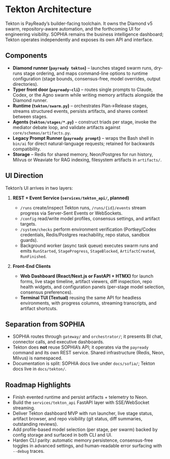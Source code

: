 # Tekton Architecture

Tekton is PayReady’s builder-facing toolchain. It owns the Diamond v5 swarm,
repository-aware automation, and the forthcoming UI for engineering visibility.
SOPHIA remains the business intelligence dashboard; Tekton operates independently
and exposes its own API and interface.

## Components

- **Diamond runner (`payready tekton`)** – launches staged swarm runs, dry-runs
  stage ordering, and maps command-line options to runtime configuration (stage
  bounds, consensus-free, model overrides, output directories).
- **Typer front door (`payready-cli`)** – routes single prompts to Claude, Codex,
  or the Agno swarm while writing memory artifacts alongside the Diamond runner.
- **Runtime (`tekton/swarm.py`)** – orchestrates Plan→Release stages, streams
structured events, persists artifacts, and shares context between stages.
- **Agents (`tekton/stages/*.py`)** – construct triads per stage, invoke the
mediator debate loop, and validate artifacts against `core/schemas/artifacts.py`.
- **Legacy Prompt Runner (`payready prompt`)** – wraps the Bash shell in `bin/ai`
  for direct natural-language requests; retained for backwards compatibility.
- **Storage** – Redis for shared memory, Neon/Postgres for run history, Milvus or
Weaviate for RAG indexing, filesystem artifacts in `artifacts/`.

## UI Direction

Tekton’s UI arrives in two layers:

1. **REST + Event Service (`services/tekton_api/`, planned)**
   - `/runs` create/inspect Tekton runs, `/runs/{id}/events` stream progress via
     Server-Sent Events or WebSockets.
   - `/config` read/write model profiles, consensus settings, and artifact targets.
   - `/system/checks` perform environment verification (Portkey/Codex credentials,
     Redis/Postgres reachability, repo status, sandbox guards).
   - Background worker (async task queue) executes swarm runs and emits
     `RunStarted`, `StageProgress`, `StageBlocked`, `ArtifactCreated`, `RunFinished`.

2. **Front-End Clients**
   - **Web Dashboard (React/Next.js or FastAPI + HTMX)** for launch forms, live
     stage timeline, artifact viewers, diff inspection, repo health widgets, and
     configuration panels (per-stage model selection, consensus preferences).
   - **Terminal TUI (Textual)** reusing the same API for headless environments,
     with progress columns, streaming transcripts, and artifact shortcuts.

## Separation from SOPHIA

- SOPHIA routes through `gateway/` and `orchestrator/`; it presents BI chat,
  connector calls, and executive dashboards.
- Tekton does **not** reuse SOPHIA’s API; it operates via the `payready` command
  and its own REST service. Shared infrastructure (Redis, Neon, Milvus) is namespaced.
- Documentation is split: SOPHIA docs live under `docs/sofia/`; Tekton docs live
  in `docs/tekton/`.

## Roadmap Highlights

- Finish evented runtime and persist artifacts + telemetry to Neon.
- Build the `services/tekton_api` FastAPI layer with SSE/WebSocket streaming.
- Deliver Tekton dashboard MVP with run launcher, live stage status, artifact
  browser, and repo visibility (git status, diff summaries, outstanding reviews).
- Add profile-based model selection (per stage, per swarm) backed by config
  storage and surfaced in both CLI and UI.
- Harden CLI parity: automatic memory persistence, consensus-free toggles in
  advanced settings, and human-readable error surfacing with `--debug` traces.
